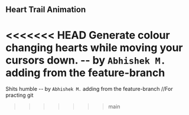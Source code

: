## Heart Trail Animation

<<<<<<< HEAD
**Generate colour changing hearts while moving your cursors down.**
-- by `Abhishek M.` adding from the feature-branch
=======
Shits humble
-- by `Abhishek M.` adding from the feature-branch
//For practing git
>>>>>>> main
